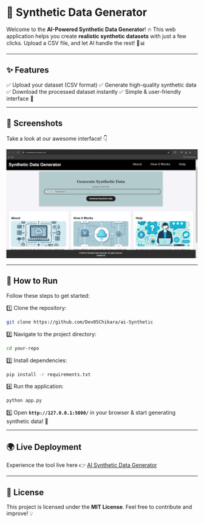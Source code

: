 # 🚀 Synthetic Data Generator

Welcome to the **AI-Powered Synthetic Data Generator**! 🔥 This web application helps you create **realistic synthetic datasets** with just a few clicks. Upload a CSV file, and let AI handle the rest! 🤖📊

---

## ✨ Features
✅ Upload your dataset (CSV format)
✅ Generate high-quality synthetic data
✅ Download the processed dataset instantly
✅ Simple & user-friendly interface 🎯

---

## 📸 Screenshots
Take a look at our awesome interface! 👇

![Synthetic Data Generator](static/SSofWebpage.png)

---

## 🚀 How to Run
Follow these steps to get started:

1️⃣ Clone the repository:
```bash
git clone https://github.com/Dev05Chikara/ai-Synthetic
```
2️⃣ Navigate to the project directory:
```bash
cd your-repo
```
3️⃣ Install dependencies:
```bash
pip install -r requirements.txt
```
4️⃣ Run the application:
```bash
python app.py
```
5️⃣ Open **`http://127.0.0.1:5000/`** in your browser & start generating synthetic data! 🌟

---

## 🌍 Live Deployment
Experience the tool live here 👉 [AI Synthetic Data Generator](https://ai-synthetic.onrender.com/)

---

## 📜 License
This project is licensed under the **MIT License**. Feel free to contribute and improve! 💡

